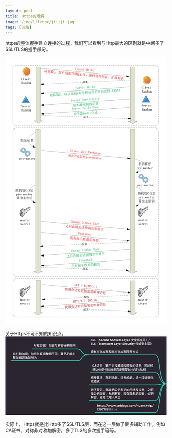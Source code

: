 ```yaml
---
layout: post
title: Https的理解
image: /img/lifedoc/jijiji.jpg
tags: [网络]
---
```


https的整体握手建立连接的过程，我们可以看到与Http最大的区别就是中间多了SSL/TLS的握手部分。

![](https://raw.githubusercontent.com/Pjex/images/master/https_handshake.png)


关于Https不可不知的知识点。
![](https://raw.githubusercontent.com/Pjex/images/master/20210819184707.png)

实际上，Https就是比Http多了SSL/TLS层，而在这一层做了很多辅助工作，例如CA证书，对称非对称加解密，多了TLS的多次握手等等。

